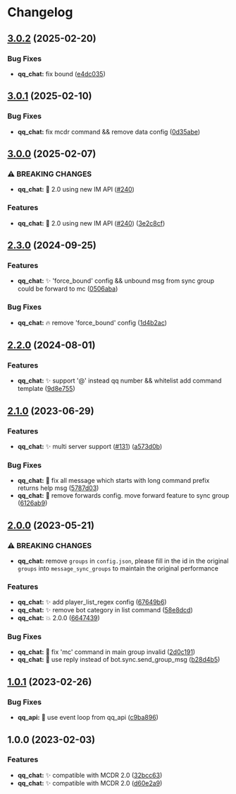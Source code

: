 # Changelog

## [3.0.2](https://github.com/AnzhiZhang/MCDReforgedPlugins/compare/qq_chat-v3.0.1...qq_chat-v3.0.2) (2025-02-20)


### Bug Fixes

* **qq_chat:** fix bound ([e4dc035](https://github.com/AnzhiZhang/MCDReforgedPlugins/commit/e4dc03590e8a8e0bf66b0e41b5eb34a736bdd8f0))

## [3.0.1](https://github.com/AnzhiZhang/MCDReforgedPlugins/compare/qq_chat-v3.0.0...qq_chat-v3.0.1) (2025-02-10)


### Bug Fixes

* **qq_chat:** fix mcdr command && remove data config ([0d35abe](https://github.com/AnzhiZhang/MCDReforgedPlugins/commit/0d35abe4fbd76921f56fdb640e226446379335bb))

## [3.0.0](https://github.com/AnzhiZhang/MCDReforgedPlugins/compare/qq_chat-v2.3.0...qq_chat-v3.0.0) (2025-02-07)


### ⚠ BREAKING CHANGES

* **qq_chat:** :tada: 2.0 using new IM API ([#240](https://github.com/AnzhiZhang/MCDReforgedPlugins/issues/240))

### Features

* **qq_chat:** :tada: 2.0 using new IM API ([#240](https://github.com/AnzhiZhang/MCDReforgedPlugins/issues/240)) ([3e2c8cf](https://github.com/AnzhiZhang/MCDReforgedPlugins/commit/3e2c8cf5b8aa54d02ae50016cae790d2509e718f))

## [2.3.0](https://github.com/AnzhiZhang/MCDReforgedPlugins/compare/qq_chat-v2.2.0...qq_chat-v2.3.0) (2024-09-25)


### Features

* **qq_chat:** :sparkles: 'force_bound' config && unbound msg from sync group could be forward to mc ([0506aba](https://github.com/AnzhiZhang/MCDReforgedPlugins/commit/0506aba3114c7ec1071e845d21f1f3c7155ddb01))


### Bug Fixes

* **qq_chat:** :fire: remove 'force_bound' config ([1d4b2ac](https://github.com/AnzhiZhang/MCDReforgedPlugins/commit/1d4b2ac8a05f57a7357559395fe8847d784d16fa))

## [2.2.0](https://github.com/AnzhiZhang/MCDReforgedPlugins/compare/qq_chat-v2.1.0...qq_chat-v2.2.0) (2024-08-01)


### Features

* **qq_chat:** :sparkles: support '@' instead qq number && whitelist add command template ([9d8e755](https://github.com/AnzhiZhang/MCDReforgedPlugins/commit/9d8e75586972403d2a37e652e7533ff3bb3d5e49))

## [2.1.0](https://github.com/AnzhiZhang/MCDReforgedPlugins/compare/qq_chat-v2.0.0...qq_chat-v2.1.0) (2023-06-29)


### Features

* **qq_chat:** :sparkles: multi server support ([#131](https://github.com/AnzhiZhang/MCDReforgedPlugins/issues/131)) ([a573d0b](https://github.com/AnzhiZhang/MCDReforgedPlugins/commit/a573d0b6e83edf55375d2fb7c553a8f830d5eeea))


### Bug Fixes

* **qq_chat:** :bug: fix all message which starts with long command prefix returns help msg ([5787d03](https://github.com/AnzhiZhang/MCDReforgedPlugins/commit/5787d038c5edd490da16016aeaf4edc0eb4e4d6f))
* **qq_chat:** :bug: remove forwards config. move forward feature to sync group ([6126ab9](https://github.com/AnzhiZhang/MCDReforgedPlugins/commit/6126ab9bd7c266576ed02e99f8262b32bf6a9754))

## [2.0.0](https://github.com/AnzhiZhang/MCDReforgedPlugins/compare/qq_chat-v1.0.1...qq_chat-v2.0.0) (2023-05-21)


### ⚠ BREAKING CHANGES

* **qq_chat:** remove  `groups` in `config.json`, please fill in the id in the original `groups` into `message_sync_groups` to maintain the original performance

### Features

* **qq_chat:** ✨ add player_list_regex config ([67649b6](https://github.com/AnzhiZhang/MCDReforgedPlugins/commit/67649b6e5038c481e65b1bfbb62e9d1e41f458d8))
* **qq_chat:** ✨ remove bot category in list command ([58e8dcd](https://github.com/AnzhiZhang/MCDReforgedPlugins/commit/58e8dcd46424fe6fd710ae1f3cbc74644078cfc5))
* **qq_chat:** 💥 2.0.0 ([6647439](https://github.com/AnzhiZhang/MCDReforgedPlugins/commit/66474399f6b0ccc086fb3c1072d72a8e2bf2862b))


### Bug Fixes

* **qq_chat:** 🐛 fix 'mc' command in main group invalid ([2d0c191](https://github.com/AnzhiZhang/MCDReforgedPlugins/commit/2d0c1910940a1f995189bdf810539fcc92fbf8fd))
* **qq_chat:** 🐛 use reply instead of bot.sync.send_group_msg ([b28d4b5](https://github.com/AnzhiZhang/MCDReforgedPlugins/commit/b28d4b57f8bd60db1b41880def7afee1706903e6))

## [1.0.1](https://github.com/AnzhiZhang/MCDReforgedPlugins/compare/qq_chat-v1.0.0...qq_chat-v1.0.1) (2023-02-26)


### Bug Fixes

* **qq_api:** 🐛 use event loop from qq_api ([c9ba896](https://github.com/AnzhiZhang/MCDReforgedPlugins/commit/c9ba8966bb2bc9105b3c0fe8b7802b5378e50509))

## 1.0.0 (2023-02-03)


### Features

* **qq_chat:** ✨ compatible with MCDR 2.0 ([32bcc63](https://github.com/AnzhiZhang/MCDReforgedPlugins/commit/32bcc63a6581742688d80b496d23de065f1d4586))
* **qq_chat:** ✨ compatible with MCDR 2.0 ([d60e2a9](https://github.com/AnzhiZhang/MCDReforgedPlugins/commit/d60e2a9faa0d8b4a0d685d99c8164bf6d4535ff9))
